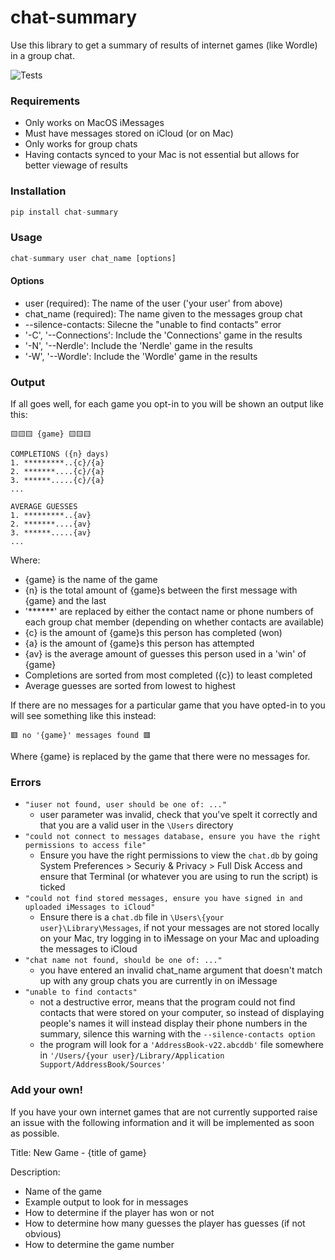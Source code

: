 # chat-summary

Use this library to get a summary of results of internet games (like Wordle) in a group chat.

![Tests](https://github.com/samirg1/ALTER-SMX-Tool/actions/workflows/tests.yml/badge.svg)

### Requirements
- Only works on MacOS iMessages
- Must have messages stored on iCloud (or on Mac)
- Only works for group chats
- Having contacts synced to your Mac is not essential but allows for better viewage of results

### Installation 
```python
pip install chat-summary 
```

### Usage
```python
chat-summary user chat_name [options]
```

#### Options
- user (required): The name of the user ('your user' from above)
- chat_name (required): The name given to the messages group chat
- --silence-contacts: Silecne the "unable to find contacts" error
- '-C', '--Connections': Include the 'Connections' game in the results
- '-N', '--Nerdle': Include the 'Nerdle' game in the results
- '-W', '--Wordle': Include the 'Wordle' game in the results

### Output
If all goes well, for each game you opt-in to you will be shown an output like this:
```
🟨🟨🟨 {game} 🟨🟨🟨

COMPLETIONS ({n} days)
1. *********..{c}/{a}
2. *******....{c}/{a}
3. ******.....{c}/{a}
...

AVERAGE GUESSES
1. *********..{av}
2. *******....{av}
3. ******.....{av}
...
```
Where:
- {game} is the name of the game
- {n} is the total amount of {game}s between the first message with {game} and the last
- '******' are replaced by either the contact name or phone numbers of each group chat member (depending on whether contacts are available)
- {c} is the amount of {game}s this person has completed (won)
- {a} is the amount of {game}s this person has attempted
- {av} is the average amount of guesses this person used in a 'win' of {game}
- Completions are sorted from most completed ({c}) to least completed
- Average guesses are sorted from lowest to highest

If there are no messages for a particular game that you have opted-in to you will see something like this instead:
```
🟥 no '{game}' messages found 🟥
```
Where {game} is replaced by the game that there were no messages for.

### Errors

- ```"iuser not found, user should be one of: ..."```
    - user parameter was invalid, check that you've spelt it correctly and that you are a valid user in the ```\Users``` directory
-  ```"could not connect to messages database, ensure you have the right permissions to access file"```
    - Ensure you have the right permissions to view the `chat.db` by going System Preferences > Securiy & Privacy > Full Disk Access and ensure that Terminal (or whatever you are using to run the script) is ticked
- ```"could not find stored messages, ensure you have signed in and uploaded iMessages to iCloud"```
    - Ensure there is a `chat.db` file in `\Users\{your user}\Library\Messages`, if not your messages are not stored locally on your Mac, try logging in to iMessage on your Mac and uploading the messages to iCloud
- ```"chat name not found, should be one of: ..."```
    - you have entered an invalid chat_name argument that doesn't match up with any group chats you are currently in on iMessage
- ```"unable to find contacts"```
    - not a destructive error, means that the program could not find contacts that were stored on your computer, so instead of displaying people's names it will instead display their phone numbers in the summary, silence this warning with the `--silence-contacts option`
    - the program will look for a `'AddressBook-v22.abcddb'` file somewhere in `'/Users/{your user}/Library/Application Support/AddressBook/Sources'`

### Add your own!

If you have your own internet games that are not currently supported raise an issue with the following information and it will be implemented as soon as possible.

Title: New Game - {title of game}

Description:
- Name of the game
- Example output to look for in messages
- How to determine if the player has won or not
- How to determine how many guesses the player has guesses (if not obvious)
- How to determine the game number
